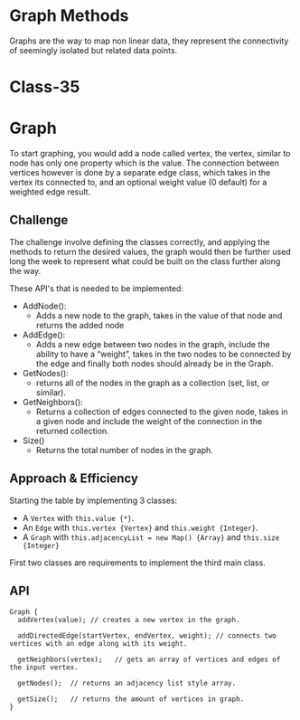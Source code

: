 # Graph Methods
Graphs are the way to map non linear data, they represent the connectivity of seemingly isolated but related data points.

# Class-35
# Graph
To start graphing, you would add a node called vertex, the vertex, similar to node has only one property which is the value. The connection between vertices however is done by a separate edge class, which takes in the vertex its connected to, and an optional weight value (0 default) for a weighted edge result.


## Challenge
The challenge involve defining the classes correctly, and applying the methods to return the desired values, the graph would then be further used long the week to represent what could be built on the class further along the way.

These API's that is needed to be implemented:
- AddNode():
  - Adds a new node to the graph, takes in the value of that node and returns the added node
- AddEdge():
  - Adds a new edge between two nodes in the graph, include the ability to have a “weight”, takes in the two nodes to be connected by the edge and finally both nodes should already be in the Graph.
- GetNodes():
  - returns all of the nodes in the graph as a collection (set, list, or similar).
- GetNeighbors():
  - Returns a collection of edges connected to the given node, takes in a given node and include the weight of the connection in the returned collection.
- Size() 
  - Returns the total number of nodes in the graph.

## Approach & Efficiency
Starting the table by implementing 3 classes:
- A `Vertex` with `this.value {*}`.
- An `Edge` with `this.vertex {Vertex}` and `this.weight {Integer}`.
- A `Graph` with `this.adjacencyList = new Map() {Array}` and `this.size {Integer}`

First two classes are requirements to implement the third main class.

## API
```
Graph {
  addVertex(value); // creates a new vertex in the graph.

  addDirectedEdge(startVertex, endVertex, weight); // connects two vertices with an edge along with its weight.

  getNeighbors(vertex);   // gets an array of vertices and edges of the input vertex.

  getNodes();  // returns an adjacency list style array.

  getSize();   // returns the amount of vertices in graph.
}
```